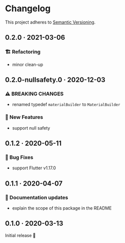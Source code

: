 # Changelog

This project adheres to [Semantic Versioning](https://semver.org/spec/v2.0.0.html).

<!-- Template:
## NEW · 2021-xx-xx
### ⚠ BREAKING CHANGES
### 🎉 New Features
### ⚡ Changes
### 🐛 Bug Fixes
### 📜 Documentation updates
### 🏗 Refactoring
### 📦 Build & CI
-->

## 0.2.0 · 2021-03-06

### 🏗 Refactoring
- minor clean-up


## 0.2.0-nullsafety.0 · 2020-12-03

### ⚠ BREAKING CHANGES
- renamed typedef `materialBuilder` to `MaterialBuilder`

### 🎉 New Features
- support null safety


## 0.1.2 · 2020-05-11

### 🐛 Bug Fixes
- support Flutter v1.17.0


## 0.1.1 · 2020-04-07

### 📜 Documentation updates
- explain the scope of this package in the README


## 0.1.0 · 2020-03-13

Initial release 🎉
